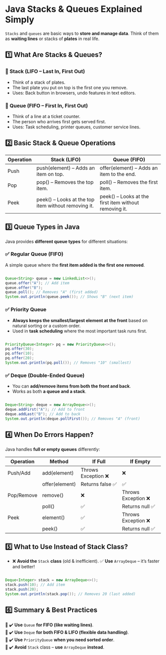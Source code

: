 # Java Stacks & Queues Explained Simply

`Stacks` and `queues` are basic ways to **store and manage data**. Think of them as **waiting lines** or stacks of **plates** in real life.

## 1️⃣ What Are Stacks & Queues?

### 🔹 Stack (LIFO – Last In, First Out)

- Think of a stack of plates.
- The last plate you put on top is the first one you remove.
- Uses: Back button in browsers, undo features in text editors.

### 🔹 Queue (FIFO – First In, First Out)

- Think of a line at a ticket counter.
- The person who arrives first gets served first.
- Uses: Task scheduling, printer queues, customer service lines.

## 2️⃣ Basic Stack & Queue Operations

| Operation | Stack (LIFO)                                        | Queue (FIFO)                                          |
| --------- | --------------------------------------------------- | ----------------------------------------------------- |
| Push      | push(element) – Adds an item on top.                | offer(element) – Adds an item to the end.             |
| Pop       | pop() – Removes the top item.                       | poll() – Removes the first item.                      |
| Peek      | peek() – Looks at the top item without removing it. | peek() – Looks at the first item without removing it. |

## 3️⃣ Queue Types in Java

Java provides **different queue types** for different situations:

### ✅ Regular Queue (FIFO)

A simple queue where the **first item added is the first one removed**.

```java

Queue<String> queue = new LinkedList<>();
queue.offer("A"); // Add item
queue.offer("B");
queue.poll(); // Removes "A" (first added)
System.out.println(queue.peek()); // Shows "B" (next item)
```

### ✅ Priority Queue

- **Always keeps the smallest/largest element at the front** based on natural sorting or a custom order.
- Used in **task scheduling** where the most important task runs first.

```java

PriorityQueue<Integer> pq = new PriorityQueue<>();
pq.offer(30);
pq.offer(10);
pq.offer(20);
System.out.println(pq.poll()); // Removes "10" (smallest)
```

### ✅ Deque (Double-Ended Queue)

- You can **add/remove items from both the front and back**.
- Works as both **a queue and a stack**.

```java

Deque<String> deque = new ArrayDeque<>();
deque.addFirst("A"); // Add to front
deque.addLast("B"); // Add to back
System.out.println(deque.pollFirst()); // Removes "A" (front)
```

## 4️⃣ When Do Errors Happen?

Java handles **full or empty queues** differently:

| Operation  | Method         | If Full             | If Empty            |
| ---------- | -------------- | ------------------- | ------------------- |
| Push/Add   | add(element)   | Throws Exception ❌ | ❌                  |
|            | offer(element) | Returns false ✅    | ✅                  |
| Pop/Remove | remove()       | ❌                  | Throws Exception ❌ |
|            | poll()         | ✅                  | Returns null ✅     |
| Peek       | element()      | ✅                  | Throws Exception ❌ |
|            | peek()         | ✅                  | Returns null ✅     |

## 5️⃣ What to Use Instead of Stack Class?

- ❌ **Avoid the** `Stack` **class** (old & inefficient).
  ✅ **Use** `ArrayDeque` – it’s faster and better!

```java

Deque<Integer> stack = new ArrayDeque<>();
stack.push(10); // Add item
stack.push(20);
System.out.println(stack.pop()); // Removes 20 (last added)
```

## 6️⃣ Summary & Best Practices

🔹 ✔️ **Use** `Queue` **for FIFO (like waiting lines)**. <br>
🔹 ✔️ **Use** `Deque` **for both FIFO & LIFO (flexible data handling)**. <br>
🔹 ✔️ **Use** `PriorityQueue` **when you need sorted order**. <br>
🔹 ✔️ **Avoid** `Stack` class – **use** `ArrayDeque` **instead**.<br>

